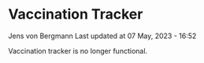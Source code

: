 Vaccination Tracker
================
Jens von Bergmann
Last updated at 07 May, 2023 - 16:52

Vaccination tracker is no longer functional.
